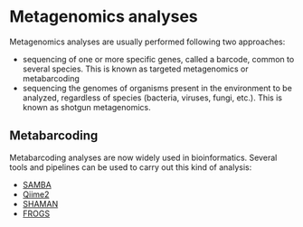 # Metagenomics analyses
Metagenomics analyses are usually performed following two approaches: 
- sequencing of one or more specific genes, called a barcode, common to several species. This is known as targeted metagenomics or metabarcoding 
- sequencing the genomes of organisms present in the environment to be analyzed, regardless of species (bacteria, viruses, fungi, etc.). This is known as shotgun metagenomics.

## Metabarcoding
Metabarcoding analyses are now widely used in bioinformatics. Several tools and pipelines can be used to carry out this kind of analysis:
- [SAMBA](https://ifremer-bioinformatics.github.io/SAMBAExampleReport/SAMBA_report.html)
- [Qiime2](https://qiime2.org/)
- [SHAMAN](https://github.com/aghozlane/shaman)
- [FROGS](http://sepsis-omics.github.io/tutorials/modules/frogs/)
